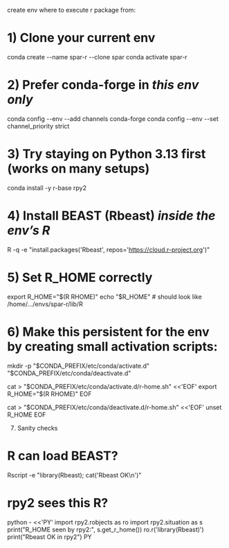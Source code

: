 create env where to execute r package from:

# 1) Clone your current env
conda create --name spar-r --clone spar
conda activate spar-r

# 2) Prefer conda-forge in *this env only*
conda config --env --add channels conda-forge
conda config --env --set channel_priority strict

# 3) Try staying on Python 3.13 first (works on many setups)
conda install -y r-base rpy2

# 4) Install BEAST (Rbeast) *inside the env’s R*
R -q -e "install.packages('Rbeast', repos='https://cloud.r-project.org')"

# 5) Set R_HOME correctly
export R_HOME="$(R RHOME)"
echo "$R_HOME"   # should look like /home/.../envs/spar-r/lib/R

# 6) Make this persistent for the env by creating small activation scripts:
mkdir -p "$CONDA_PREFIX/etc/conda/activate.d" "$CONDA_PREFIX/etc/conda/deactivate.d"

cat > "$CONDA_PREFIX/etc/conda/activate.d/r-home.sh" <<'EOF'
export R_HOME="$(R RHOME)"
EOF

cat > "$CONDA_PREFIX/etc/conda/deactivate.d/r-home.sh" <<'EOF'
unset R_HOME
EOF

7) Sanity checks
# R can load BEAST?
Rscript -e "library(Rbeast); cat('Rbeast OK\n')"

# rpy2 sees this R?
python - <<'PY'
import rpy2.robjects as ro
import rpy2.situation as s
print("R_HOME seen by rpy2:", s.get_r_home())
ro.r('library(Rbeast)')
print("Rbeast OK in rpy2")
PY